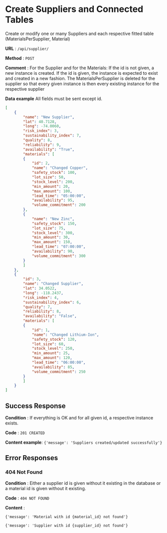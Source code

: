 # Create Suppliers and Connected Tables

Create or modify one or many Suppliers and each respective fitted table (MaterialsPerSupplier, Material)

**URL** : `/api/supplier/`

**Method** : `POST`

**Comment** : For the Supplier and for the Materials: If the id is not given, a new instance is created. If the id is given, the instance is expected to exist and created in a new fashion. The MaterialsPerSupplier is deleted for the supplier so that every given instance is then every existing instance for the respective supplier

**Data example** All fields must be sent except id.

```json
[
    {
        "name": "New Supplier",
        "lat": 40.7128,
        "long": -74.0060,
        "risk_index": 3,
        "sustainability_index": 7,
        "quality": 8,
        "reliability": 9,
        "availability": "True",
        "materials": [
        {
            "id": 2,
            "name": "Changed Copper",
            "safety_stock": 100,
            "lot_size": 50,
            "stock_level": 200,
            "min_amount": 20,
            "max_amount": 100,
            "lead_time": "05:00:00",
            "availability": 95,
            "volume_commitment": 200
        },
        {
            "name": "New Zinc",
            "safety_stock": 150,
            "lot_size": 75,
            "stock_level": 300,
            "min_amount": 30,
            "max_amount": 150,
            "lead_time": "07:00:00",
            "availability": 90,
            "volume_commitment": 300
        }
        ]
    },
    {
        "id": 3,
        "name": "Changed Supplier",
        "lat": 34.0522,
        "long": -118.2437,
        "risk_index": 4,
        "sustainability_index": 6,
        "quality": 7,
        "reliability": 8,
        "availability": "False",
        "materials": [
        {
            "id": 1,
            "name": "Changed Lithium-Ion",
            "safety_stock": 120,
            "lot_size": 60,
            "stock_level": 250,
            "min_amount": 25,
            "max_amount": 120,
            "lead_time": "06:00:00",
            "availability": 85,
            "volume_commitment": 250
        }
        ]
    }
]
```

## Success Response

**Condition** : If everything is OK and for all given id, a respective instance exists.

**Code** : `201 CREATED`

**Content example**: `{'message': 'Suppliers created/updated successfully'}`

## Error Responses

### 404 Not Found

**Condition** : Either a supplier id is given without it existing in the database or a material id is given without it existing.

**Code** : `404 NOT FOUND`

**Content** : 

`{'message': 'Material with id {material_id} not found'}`

`{'message': 'Supplier with id {supplier_id} not found'}`

